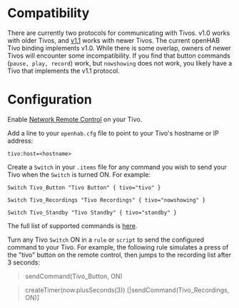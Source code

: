 # Compatibility

There are currently two protocols for communicating with Tivos. v1.0 works with older Tivos, and [v1.1](http://www.tivo.com/assets/images/abouttivo/resources/downloads/brochures/TiVo_TCP_Network_Remote_Control_Protocol.pdf) works with newer Tivos. The current openHAB Tivo binding implements v1.0. While there is some overlap, owners of newer Tivos will encounter some incompatibility. If you find that button commands (`pause, play, record`) work, but `nowshowing` does not work, you likely have a Tivo that implements the v1.1 protocol.

# Configuration

Enable [Network Remote Control](http://support.tivo.com/app/answers/detail/a_id/391) on your Tivo.

Add a line to your `openhab.cfg` file to point to your Tivo's hostname or IP address:

`tivo:host=<hostname>`

Create a `Switch` in your `.items` file for any command you wish to send your Tivo when the `Switch` is turned ON. For example:


    Switch Tivo_Button "Tivo Button" { tivo="tivo" }

    Switch Tivo_Recordings "Tivo Recordings" { tivo="nowshowing" }

    Switch Tivo_Standby "Tivo Standby" { tivo="standby" }

The full list of supported commands is [here](https://bitbucket.org/JonathanGiles/jtivo/src/9bb8a78424a7c8a461b0082c3d2dd6db31bf2454/src/net/jonathangiles/tivo/TivoCommand.java?at=default).

Turn any Tivo `Switch` ON in a `rule` or `script` to send the configured command to your Tivo. For example, the following rule simulates a press of the "tivo" button on the remote control, then jumps to the recording list after 3 seconds:

>sendCommand(Tivo_Button, ON)

>createTimer(now.plusSeconds(3)) [|sendCommand(Tivo_Recordings, ON)]

